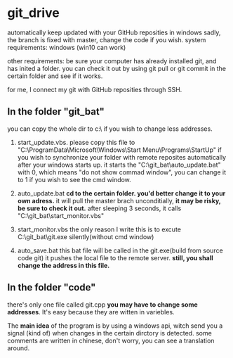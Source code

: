 # git_drive
automatically keep updated with your GitHub reposities in windows
sadly, the branch is fixed with master, change the code if you wish.
system requirements: windows (win10 can work)

other requirements:
be sure your computer has already installed git, and has inited a folder.
you can check it out by using git pull or git commit in the certain folder and see if it works.

for me, I connect my git with GitHub reposities through SSH.

## In the folder "git_bat" 
you can copy the whole dir to c:\ if you wish to change less addresses.

1. start_update.vbs. 
please copy this file to "C:\ProgramData\Microsoft\Windows\Start Menu\Programs\StartUp" if you wish to synchronize your folder with remote reposites automatically after your windows starts up.
it starts the "C:\git_bat\auto_update.bat" with 0, which means "do not show commad window", you can change it to 1 if you wish to see the cmd window.

2. auto_update.bat
**cd to the certain folder. you'd better change it to your own adress.**
it will pull the master brach unconditially, **it may be risky, be sure to check it out.**
after sleeping 3 seconds, it calls "C:\git_bat\start_monitor.vbs"

3. start_monitor.vbs
the only reason I write this is to excute C:\git_bat\git.exe silently(without cmd window)

4. auto_save.bat
this bat file will be called in the git.exe(build from source code git)
it pushes the local file to the remote server.
**still, you shall change the address in this file.**

## In the folder "code"
there's only one file called git.cpp
**you may have to change some addresses**. It's easy because they are witten in variebles.

The **main idea** of the program is by using a windows api, witch send you a signal (kind of) when changes in the certain dirctory is detected.
some comments are written in chinese, don't worry, you can see a translation around.
